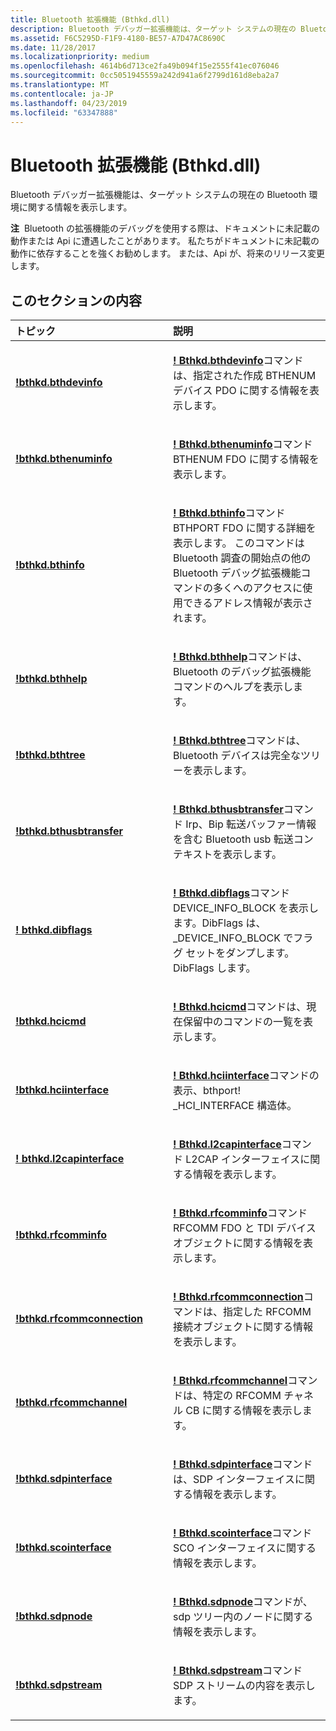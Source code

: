```yaml
---
title: Bluetooth 拡張機能 (Bthkd.dll)
description: Bluetooth デバッガー拡張機能は、ターゲット システムの現在の Bluetooth 環境に関する情報を表示します。
ms.assetid: F6C5295D-F1F9-4180-BE57-A7D47AC8690C
ms.date: 11/28/2017
ms.localizationpriority: medium
ms.openlocfilehash: 4614b6d713ce2fa49b094f15e2555f41ec076046
ms.sourcegitcommit: 0cc5051945559a242d941a6f2799d161d8eba2a7
ms.translationtype: MT
ms.contentlocale: ja-JP
ms.lasthandoff: 04/23/2019
ms.locfileid: "63347888"
---
```

# <a name="bluetooth-extensions-bthkddll"></a>Bluetooth 拡張機能 (Bthkd.dll)


Bluetooth デバッガー拡張機能は、ターゲット システムの現在の Bluetooth 環境に関する情報を表示します。

**注**  Bluetooth の拡張機能のデバッグを使用する際は、ドキュメントに未記載の動作または Api に遭遇したことがあります。 私たちがドキュメントに未記載の動作に依存することを強くお勧めします。 または、Api が、将来のリリース変更します。

 

## <a name="span-idinthissectionspanin-this-section"></a><span id="in_this_section"></span>このセクションの内容


<table>
<colgroup>
<col width="50%" />
<col width="50%" />
</colgroup>
<thead>
<tr class="header">
<th align="left">トピック</th>
<th align="left">説明</th>
</tr>
</thead>
<tbody>
<tr class="odd">
<td align="left"><p><strong><a href="-bthkd-bthdevinfo.md" data-raw-source="[!bthkd.bthdevinfo](-bthkd-bthdevinfo.md)">!bthkd.bthdevinfo</a></strong></p></td>
<td align="left"><p><strong><a href="-bthkd-bthdevinfo.md" data-raw-source="[!bthkd.bthdevinfo](-bthkd-bthdevinfo.md)">! Bthkd.bthdevinfo</a></strong>コマンドは、指定された作成 BTHENUM デバイス PDO に関する情報を表示します。</p></td>
</tr>
<tr class="even">
<td align="left"><p><strong><a href="-bthkd-bthenuminfo.md" data-raw-source="[!bthkd.bthenuminfo](-bthkd-bthenuminfo.md)">!bthkd.bthenuminfo</a></strong></p></td>
<td align="left"><p><strong><a href="-bthkd-bthenuminfo.md" data-raw-source="[!bthkd.bthenuminfo](-bthkd-bthenuminfo.md)">! Bthkd.bthenuminfo</a></strong>コマンド BTHENUM FDO に関する情報を表示します。</p></td>
</tr>
<tr class="odd">
<td align="left"><p><strong><a href="-bthkd-bthinfo-.md" data-raw-source="[!bthkd.bthinfo](-bthkd-bthinfo-.md)">!bthkd.bthinfo</a></strong></p></td>
<td align="left"><p><strong><a href="-bthkd-bthinfo-.md" data-raw-source="[!bthkd.bthinfo](-bthkd-bthinfo-.md)">! Bthkd.bthinfo</a></strong>コマンド BTHPORT FDO に関する詳細を表示します。 このコマンドは Bluetooth 調査の開始点の他の Bluetooth デバッグ拡張機能コマンドの多くへのアクセスに使用できるアドレス情報が表示されます。</p></td>
</tr>
<tr class="even">
<td align="left"><p><strong><a href="-bthkd-bthhelp.md" data-raw-source="[!bthkd.bthhelp](-bthkd-bthhelp.md)">!bthkd.bthhelp</a></strong></p></td>
<td align="left"><p><strong><a href="-bthkd-bthhelp.md" data-raw-source="[!bthkd.bthhelp](-bthkd-bthhelp.md)">! Bthkd.bthhelp</a></strong>コマンドは、Bluetooth のデバッグ拡張機能コマンドのヘルプを表示します。</p></td>
</tr>
<tr class="odd">
<td align="left"><p><strong><a href="-bthkd-bthtree.md" data-raw-source="[!bthkd.bthtree](-bthkd-bthtree.md)">!bthkd.bthtree</a></strong></p></td>
<td align="left"><p><strong><a href="-bthkd-bthtree.md" data-raw-source="[!bthkd.bthtree](-bthkd-bthtree.md)">! Bthkd.bthtree</a></strong>コマンドは、Bluetooth デバイスは完全なツリーを表示します。</p></td>
</tr>
<tr class="even">
<td align="left"><p><strong><a href="-bthkd-bthusbtransfer.md" data-raw-source="[!bthkd.bthusbtransfer](-bthkd-bthusbtransfer.md)">!bthkd.bthusbtransfer</a></strong></p></td>
<td align="left"><p><strong><a href="-bthkd-bthusbtransfer.md" data-raw-source="[!bthkd.bthusbtransfer](-bthkd-bthusbtransfer.md)">! Bthkd.bthusbtransfer</a></strong>コマンド Irp、Bip 転送バッファー情報を含む Bluetooth usb 転送コンテキストを表示します。</p></td>
</tr>
<tr class="odd">
<td align="left"><p><strong><a href="-bthkd-dibflags.md" data-raw-source="[!bthkd.dibflags](-bthkd-dibflags.md)">! bthkd.dibflags</a></strong></p></td>
<td align="left"><p><strong><a href="-bthkd-dibflags.md" data-raw-source="[!bthkd.dibflags](-bthkd-dibflags.md)">! Bthkd.dibflags</a></strong>コマンド DEVICE_INFO_BLOCK を表示します。DibFlags は、_DEVICE_INFO_BLOCK でフラグ セットをダンプします。DibFlags します。</p></td>
</tr>
<tr class="even">
<td align="left"><p><strong><a href="-bthkd-hcicmd.md" data-raw-source="[!bthkd.hcicmd](-bthkd-hcicmd.md)">!bthkd.hcicmd</a></strong></p></td>
<td align="left"><p><strong><a href="-bthkd-hcicmd.md" data-raw-source="[!bthkd.hcicmd](-bthkd-hcicmd.md)">! Bthkd.hcicmd</a></strong>コマンドは、現在保留中のコマンドの一覧を表示します。</p></td>
</tr>
<tr class="odd">
<td align="left"><p><strong><a href="-bthkd-hciinterface.md" data-raw-source="[!bthkd.hciinterface](-bthkd-hciinterface.md)">!bthkd.hciinterface</a></strong></p></td>
<td align="left"><p><strong><a href="-bthkd-hciinterface.md" data-raw-source="[!bthkd.hciinterface](-bthkd-hciinterface.md)">! Bthkd.hciinterface</a></strong>コマンドの表示、bthport! _HCI_INTERFACE 構造体。</p></td>
</tr>
<tr class="even">
<td align="left"><p><strong><a href="-bthkd-l2capinterface-.md" data-raw-source="[!bthkd.l2capinterface](-bthkd-l2capinterface-.md)">! bthkd.l2capinterface</a></strong></p></td>
<td align="left"><p><strong><a href="-bthkd-l2capinterface-.md" data-raw-source="[!bthkd.l2capinterface](-bthkd-l2capinterface-.md)">! Bthkd.l2capinterface</a></strong>コマンド L2CAP インターフェイスに関する情報を表示します。</p></td>
</tr>
<tr class="odd">
<td align="left"><p><strong><a href="-bthkd-rfcomminfo.md" data-raw-source="[!bthkd.rfcomminfo](-bthkd-rfcomminfo.md)">!bthkd.rfcomminfo</a></strong></p></td>
<td align="left"><p><strong><a href="-bthkd-rfcomminfo.md" data-raw-source="[!bthkd.rfcomminfo](-bthkd-rfcomminfo.md)">! Bthkd.rfcomminfo</a></strong>コマンド RFCOMM FDO と TDI デバイス オブジェクトに関する情報を表示します。</p></td>
</tr>
<tr class="even">
<td align="left"><p><strong><a href="-bthkd-rfcommconnection.md" data-raw-source="[!bthkd.rfcommconnection](-bthkd-rfcommconnection.md)">!bthkd.rfcommconnection</a></strong></p></td>
<td align="left"><p><strong><a href="-bthkd-rfcommconnection.md" data-raw-source="[!bthkd.rfcommconnection](-bthkd-rfcommconnection.md)">! Bthkd.rfcommconnection</a></strong>コマンドは、指定した RFCOMM 接続オブジェクトに関する情報を表示します。</p></td>
</tr>
<tr class="odd">
<td align="left"><p><strong><a href="-bthkd-rfcommchannel.md" data-raw-source="[!bthkd.rfcommchannel](-bthkd-rfcommchannel.md)">!bthkd.rfcommchannel</a></strong></p></td>
<td align="left"><p><strong><a href="-bthkd-rfcommchannel.md" data-raw-source="[!bthkd.rfcommchannel](-bthkd-rfcommchannel.md)">! Bthkd.rfcommchannel</a></strong>コマンドは、特定の RFCOMM チャネル CB に関する情報を表示します。</p></td>
</tr>
<tr class="even">
<td align="left"><p><strong><a href="-bthkd-sdpinterface.md" data-raw-source="[!bthkd.sdpinterface](-bthkd-sdpinterface.md)">!bthkd.sdpinterface</a></strong></p></td>
<td align="left"><p><strong><a href="-bthkd-sdpinterface.md" data-raw-source="[!bthkd.sdpinterface](-bthkd-sdpinterface.md)">! Bthkd.sdpinterface</a></strong>コマンドは、SDP インターフェイスに関する情報を表示します。</p></td>
</tr>
<tr class="odd">
<td align="left"><p><strong><a href="-bthkd-scointerface-.md" data-raw-source="[!bthkd.scointerface](-bthkd-scointerface-.md)">!bthkd.scointerface</a></strong></p></td>
<td align="left"><p><strong><a href="-bthkd-scointerface-.md" data-raw-source="[!bthkd.scointerface](-bthkd-scointerface-.md)">! Bthkd.scointerface</a></strong>コマンド SCO インターフェイスに関する情報を表示します。</p></td>
</tr>
<tr class="even">
<td align="left"><p><strong><a href="-bthkd-sdpnode.md" data-raw-source="[!bthkd.sdpnode](-bthkd-sdpnode.md)">!bthkd.sdpnode</a></strong></p></td>
<td align="left"><p><strong><a href="-bthkd-sdpnode.md" data-raw-source="[!bthkd.sdpnode](-bthkd-sdpnode.md)">! Bthkd.sdpnode</a></strong>コマンドが、sdp ツリー内のノードに関する情報を表示します。</p></td>
</tr>
<tr class="odd">
<td align="left"><p><strong><a href="-bthkd-sdpstream.md" data-raw-source="[!bthkd.sdpstream](-bthkd-sdpstream.md)">!bthkd.sdpstream</a></strong></p></td>
<td align="left"><p><strong><a href="-bthkd-sdpstream.md" data-raw-source="[!bthkd.sdpstream](-bthkd-sdpstream.md)">! Bthkd.sdpstream</a></strong>コマンド SDP ストリームの内容を表示します。</p></td>
</tr>
</tbody>
</table>

 

 

 






